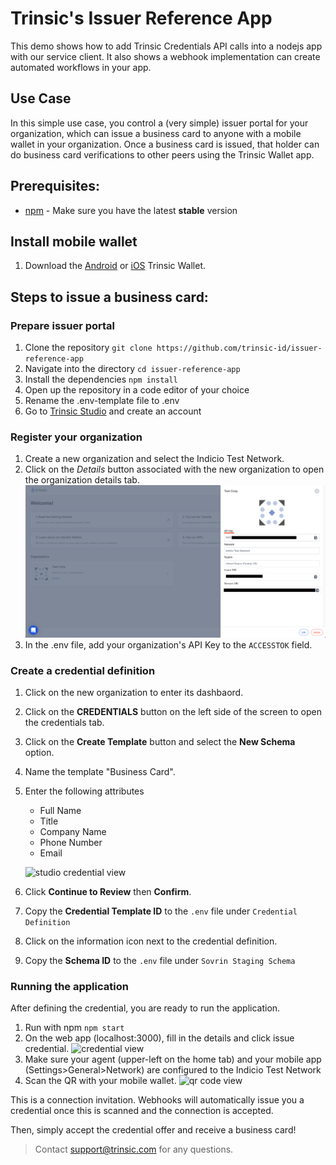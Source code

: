 # Trinsic's Issuer Reference App
This demo shows how to add Trinsic Credentials API calls into a nodejs app with our service client.
It also shows a webhook implementation can create automated workflows in your app. 

## Use Case
In this simple use case, you control a (very simple) issuer portal for your organization, which can issue a business card to anyone with a mobile wallet in your organization.
Once a business card is issued, that holder can do business card verifications to other peers using the Trinsic Wallet app. 

## Prerequisites:
- [npm](https://www.npmjs.com/get-npm) - Make sure you have the latest **stable** version

## Install mobile wallet

1. Download the [Android](https://play.google.com/store/apps/details?id=id.streetcred.apps.mobile) or [iOS](https://apps.apple.com/us/app/trinsic-wallet/id1475160728) Trinsic Wallet.

## Steps to issue a business card: 

### Prepare issuer portal
1. Clone the repository
`git clone https://github.com/trinsic-id/issuer-reference-app`
2. Navigate into the directory
`cd issuer-reference-app`
3. Install the dependencies
`npm install`
4. Open up the repository in a code editor of your choice
5. Rename the .env-template file to .env
6. Go to <a href="https://studio.trinsic.id" target="_blank">Trinsic Studio</a> and create an account

### Register your organization
1. Create a new organization and select the Indicio Test Network.
2. Click on the *Details* button associated with the new organization to open the organization details tab.
![organization view](assets/orgsview.png)
3. In the .env file, add your organization's API Key to the `ACCESSTOK` field.
    
### Create a credential definition
1. Click on the new organization to enter its dashbaord.
2. Click on the **CREDENTIALS** button on the left side of the screen to open the credentials tab.
3. Click on the **Create Template** button and select the **New Schema** option.
4. Name the template "Business Card".
5. Enter the following attributes
    - Full Name
    - Title
    - Company Name
    - Phone Number
    - Email
  
    ![studio credential view](assets/studio-credential.png)
6. Click **Continue to Review** then **Confirm**.
7. Copy the **Credential Template ID** to the `.env` file under `Credential Definition`
8. Click on the information icon next to the credential definition.
9. Copy the **Schema ID** to the `.env` file under `Sovrin Staging Schema`
 
### Running the application
After defining the credential, you are ready to run the application. 

1. Run with npm
`npm start`
2. On the web app (localhost:3000), fill in the details and click issue credential.
![credential view](assets/credentialview.png)
3. Make sure your agent (upper-left on the home tab) and your mobile app (Settings>General>Network) are configured to the Indicio Test Network 
4. Scan the QR with your mobile wallet.
![qr code view](assets/qrcodeview.png)

This is a connection invitation.
Webhooks will automatically issue you a credential once this is scanned and the connection is accepted.

Then, simply accept the credential offer and receive a business card! 

> Contact <support@trinsic.com> for any questions. 

